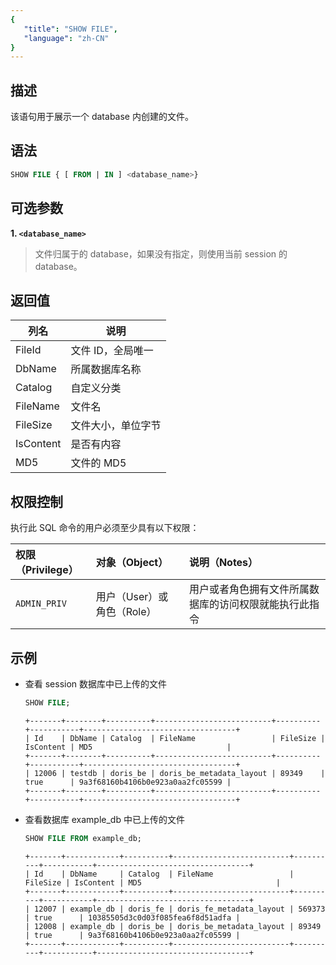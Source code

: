 ```yaml
---
{
   "title": "SHOW FILE",
   "language": "zh-CN"
}
---
```


<!--
Licensed to the Apache Software Foundation (ASF) under one
or more contributor license agreements.  See the NOTICE file
distributed with this work for additional information
regarding copyright ownership.  The ASF licenses this file
to you under the Apache License, Version 2.0 (the
"License"); you may not use this file except in compliance
with the License.  You may obtain a copy of the License at

  http://www.apache.org/licenses/LICENSE-2.0

Unless required by applicable law or agreed to in writing,
software distributed under the License is distributed on an
"AS IS" BASIS, WITHOUT WARRANTIES OR CONDITIONS OF ANY
KIND, either express or implied.  See the License for the
specific language governing permissions and limitations
under the License.
-->

## 描述

该语句用于展示一个 database 内创建的文件。

## 语法

```sql
SHOW FILE { [ FROM | IN ] <database_name>}
```

## 可选参数

**1. `<database_name>`**

> 文件归属于的 database，如果没有指定，则使用当前 session 的 database。

## 返回值

| 列名        | 说明         |
|-----------|------------|
| FileId    | 文件 ID，全局唯一 |
| DbName    | 所属数据库名称    |
| Catalog   | 自定义分类      |
| FileName  | 文件名        |
| FileSize  | 文件大小，单位字节  |
| IsContent | 是否有内容      |
| MD5       | 文件的 MD5    |

## 权限控制

执行此 SQL 命令的用户必须至少具有以下权限：

| 权限（Privilege） | 对象（Object）         | 说明（Notes）                   |
|:--------------|:-------------------|:----------------------------|
| `ADMIN_PRIV`  | 用户（User）或 角色（Role） | 用户或者角色拥有文件所属数据库的访问权限就能执行此指令 |

## 示例

- 查看 session 数据库中已上传的文件

    ```sql
    SHOW FILE;
    ```
    ```text
    +-------+--------+----------+--------------------------+----------+-----------+----------------------------------+
    | Id    | DbName | Catalog  | FileName                 | FileSize | IsContent | MD5                              |
    +-------+--------+----------+--------------------------+----------+-----------+----------------------------------+
    | 12006 | testdb | doris_be | doris_be_metadata_layout | 89349    | true      | 9a3f68160b4106b0e923a0aa2fc05599 |
    +-------+--------+----------+--------------------------+----------+-----------+----------------------------------+
    ```

- 查看数据库 example_db 中已上传的文件

    ```sql
    SHOW FILE FROM example_db;
    ```
    ```text
    +-------+------------+----------+--------------------------+----------+-----------+----------------------------------+
    | Id    | DbName     | Catalog  | FileName                 | FileSize | IsContent | MD5                              |
    +-------+------------+----------+--------------------------+----------+-----------+----------------------------------+
    | 12007 | example_db | doris_fe | doris_fe_metadata_layout | 569373   | true      | 10385505d3c0d03f085fea6f8d51adfa |
    | 12008 | example_db | doris_be | doris_be_metadata_layout | 89349    | true      | 9a3f68160b4106b0e923a0aa2fc05599 |
    +-------+------------+----------+--------------------------+----------+-----------+----------------------------------+
    ```
